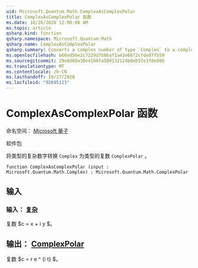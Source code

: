 ```yaml
---
uid: Microsoft.Quantum.Math.ComplexAsComplexPolar
title: ComplexAsComplexPolar 函数
ms.date: 10/26/2020 12:00:00 AM
ms.topic: article
qsharp.kind: function
qsharp.namespace: Microsoft.Quantum.Math
qsharp.name: ComplexAsComplexPolar
qsharp.summary: Converts a complex number of type `Complex` to a complex number of type `ComplexPolar`.
ms.openlocfilehash: b66ed56e2c7229d7b86a71a43e6672cfde97fb59
ms.sourcegitcommit: 29e0d88a30e4166fa580132124b0eb57e1f0e986
ms.translationtype: MT
ms.contentlocale: zh-CN
ms.lasthandoff: 10/27/2020
ms.locfileid: "92695123"
---
```

# <a name="complexascomplexpolar-function"></a>ComplexAsComplexPolar 函数

命名空间： [Microsoft 量子](xref:Microsoft.Quantum.Math)

软件包 [](https://nuget.org/packages/)


将类型的复杂数字转换 `Complex` 为类型的复数 `ComplexPolar` 。

```qsharp
function ComplexAsComplexPolar (input : Microsoft.Quantum.Math.Complex) : Microsoft.Quantum.Math.ComplexPolar
```


## <a name="input"></a>输入

### <a name="input--complex"></a>输入： [复杂](xref:Microsoft.Quantum.Math.Complex)

复数 $c = x + i y $。



## <a name="output--complexpolar"></a>输出： [ComplexPolar](xref:Microsoft.Quantum.Math.ComplexPolar)

复数 $c = r e ^ {i t} $。